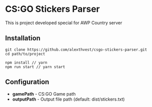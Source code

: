 # CS:GO Stickers Parser

This is project developed special for AWP Country server

## Installation

```shell script
git clone https://github.com/alexthvest/csgo-stickers-parser.git
cd path/to/project

npm install // yarn
npm run start // yarn start
```

## Configuration

- **gamePath** - CS:GO Game path
- **outputPath** - Output file path (default: dist/stickers.txt)